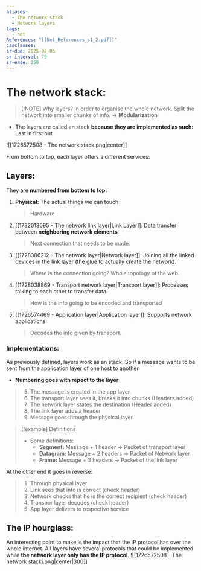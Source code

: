 ```yaml
---
aliases:
  - The network stack
  - Network layers
tags:
  - net
References: "[[Net_References_s1_2.pdf]]"
cssclasses: 
sr-due: 2025-02-06
sr-interval: 79
sr-ease: 250
---
```

# The network stack: 

> [!NOTE] Why layers? 
>  In order to organise the whole network. Split the network into smaller chunks of info. → **Modularization**
+ The layers are called an stack **because they are implemented as such:** Last in first out 

![[1726572508 - The network stack.png|center]]


From bottom to top, each layer offers a different services:
## Layers:
They are **numbered from bottom to top:**

1. **Physical:** The actual things we can touch 
   >Hardware

2. [[1732018095 - The network link layer|Link Layer]]: Data transfer between **neighboring network elements**
   > Next connection that needs to be made.

3. [[1728386212 - The network layer|Network layer]]: Joining all the linked devices in the link layer (the glue to actually create the network).
   > Where is the connection going? Whole topology of the web.

4. [[1728038869 - Transport network layer|Transport layer]]: Processes talking to each other to transfer data. 
   >How is the info going to be encoded and transported

5. [[1726574469 - Application layer|Application layer]]: Supports network applications. 
   >Decodes the info given by transport.

### Implementations:
As previously defined, layers work as an stack. So if a message wants to be sent from the application layer of one host to another. 
+ **Numbering goes with repect to the layer**
>5. The message is created in the app layer. 
>4. The transport layer sees it, breaks it into chunks (Headers added)
>3. The network layer states the destination (Header added)
>2. The link layer adds a header
>1. Message goes through the physical layer.

> [!example] Definitions
>+ Some definitions: 
>	+ **Segment:** Message + 1 header → Packet of transport layer
>	+ **Datagram:** Message + 2 headers → Packet of Network layer
>	+ **Frame:** Message + 3 headers → Packet of the link layer

At the other end it goes in reverse: 

> 1. Through physical layer
> 2. Link sees that info is correct (check header)
> 3. Network checks that he is the correct recipient (check header)
> 4. Transpor layer decodes (check header)
> 5. App layer delivers to respective service 

## The IP hourglass: 
An interesting point to make is the impact that the IP protocol has over the whole internet. All layers have several protocols that could be implemented while **the network layer only has the IP protocol**. ![[1726572508 - The network stackj.png|center|300]]
